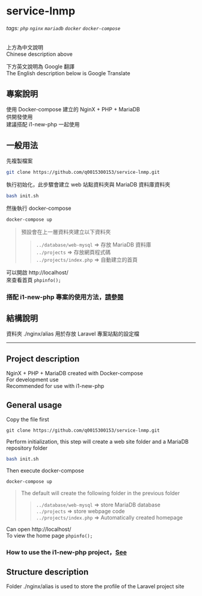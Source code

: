 service-lnmp
===

###### tags: `php` `nginx` `mariadb` `docker` `docker-compose`

上方為中文說明  
Chinese description above

下方英文說明為 Google 翻譯  
The English description below is Google Translate  

專案說明
---
使用 Docker-compose 建立的 NginX + PHP + MariaDB  
供開發使用  
建議搭配 i1-new-php 一起使用  

一般用法  
---
先複製檔案  
```bash
git clone https://github.com/q0015300153/service-lnmp.git
```

執行初始化，此步驟會建立 web 站點資料夾與 MariaDB 資料庫資料夾  
```bash
bash init.sh
```

然後執行 docker-compose  
```bash
docker-compose up
```

>預設會在上一層資料夾建立以下資料夾  
>>`../database/web-mysql` => 存放 MariaDB 資料庫  
>>`../projects`           => 存放網頁程式碼  
>>`../projects/index.php` => 自動建立的首頁  

可以開啟 http://localhost/  
來查看首頁 `phpinfo();`

### 搭配 i1-new-php 專案的使用方法，[請參閱](https://github.com/q0015300153/i1-new-php)  

結構說明  
---
資料夾 ./nginx/alias 用於存放 Laravel 專案站點的設定檔

- - -

Project description
---
NginX + PHP + MariaDB created with Docker-compose  
For development use  
Recommended for use with i1-new-php  

General usage  
---
Copy the file first  
```git
git clone https://github.com/q0015300153/service-lnmp.git
```

Perform initialization, this step will create a web site folder and a MariaDB repository folder  
```bash
bash init.sh
```

Then execute docker-compose  
```bash
docker-compose up
```

>The default will create the following folder in the previous folder  
>>`../database/web-mysql` => store MariaDB database  
>>`../projects` => store webpage code  
>>`../projects/index.php` => Automatically created homepage  

Can open http://localhost/  
To view the home page `phpinfo();`

### How to use the i1-new-php project，[See](https://github.com/q0015300153/i1-new-php)  

Structure description  
---
Folder ./nginx/alias is used to store the profile of the Laravel project site  
